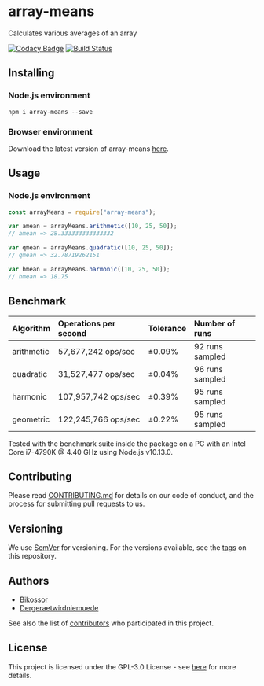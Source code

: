 # array-means
Calculates various averages of an array

[![Codacy Badge](https://api.codacy.com/project/badge/Grade/57813ca8a5d943ecabbe8decc36d04da)](https://www.codacy.com/app/Bikossor/array-means?utm_source=github.com&amp;utm_medium=referral&amp;utm_content=Bikossor/array-means&amp;utm_campaign=Badge_Grade)
[![Build Status](https://travis-ci.org/Bikossor/array-means.svg?branch=develop)](https://travis-ci.org/Bikossor/array-means)

## Installing
### Node.js environment
```
npm i array-means --save
```

### Browser environment
Download the latest version of array-means [here](https://github.com/Bikossor/array-means/releases/latest).

## Usage
### Node.js environment

```javascript
const arrayMeans = require("array-means");

var amean = arrayMeans.arithmetic([10, 25, 50]);
// amean => 28.333333333333332

var qmean = arrayMeans.quadratic([10, 25, 50]);
// qmean => 32.78719262151

var hmean = arrayMeans.harmonic([10, 25, 50]);
// hmean => 18.75
```

## Benchmark
| Algorithm | Operations per second | Tolerance | Number of runs |
| :-- | :-- | :-- | :-- |
| arithmetic | 57,677,242 ops/sec | ±0.09% | 92 runs sampled |
| quadratic | 31,527,477 ops/sec | ±0.04% | 96 runs sampled |
| harmonic | 107,957,742 ops/sec | ±0.39% | 95 runs sampled |
| geometric | 122,245,766 ops/sec | ±0.22%| 95 runs sampled |

Tested with the benchmark suite inside the package on a PC with an Intel Core i7-4790K @ 4.40 GHz using Node.js v10.13.0.

## Contributing
Please read [CONTRIBUTING.md](https://gist.github.com/PurpleBooth/b24679402957c63ec426) for details on our code of conduct, and the process for submitting pull requests to us.

## Versioning
We use [SemVer](http://semver.org/) for versioning. For the versions available, see the [tags](https://github.com/bikossor/array-means/tags) on this repository. 

## Authors
- [Bikossor](https://github.com/Bikossor)
- [Dergeraetwirdniemuede](https://github.com/Dergeraetwirdniemuede)

See also the list of [contributors](https://github.com/bikossor/array-means/contributors) who participated in this project.

## License
This project is licensed under the GPL-3.0 License - see [here](LICENSE) for more details.
